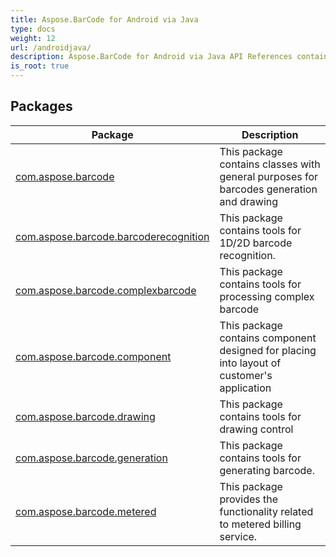 ```yaml
---
title: Aspose.BarCode for Android via Java
type: docs
weight: 12
url: /androidjava/
description: Aspose.BarCode for Android via Java API References contain examples, code snippets, and API documentation. It provides packages, classes, interfaces, and other API details.
is_root: true
---
```

## Packages
| Package | Description |
| --- | --- |
| [com.aspose.barcode](./com.aspose.barcode) | This package contains classes with general purposes for barcodes generation and drawing |
| [com.aspose.barcode.barcoderecognition](./com.aspose.barcode.barcoderecognition) | This package contains tools for 1D/2D barcode recognition. |
| [com.aspose.barcode.complexbarcode](./com.aspose.barcode.complexbarcode) | This package contains tools for processing complex barcode |
| [com.aspose.barcode.component](./com.aspose.barcode.component) | This package contains component designed for placing into layout of customer's application |
| [com.aspose.barcode.drawing](./com.aspose.barcode.drawing) | This package contains tools for drawing control |
| [com.aspose.barcode.generation](./com.aspose.barcode.generation) | This package contains tools for generating barcode. |
| [com.aspose.barcode.metered](./com.aspose.barcode.metered) | This package provides the functionality related to metered billing service. |
